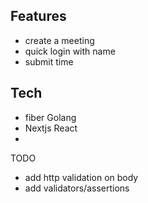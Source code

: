 

## Features
- create a meeting
- quick login with name
- submit time

## Tech
- fiber Golang
- Nextjs React
- 

TODO
- add http validation on body
- add validators/assertions